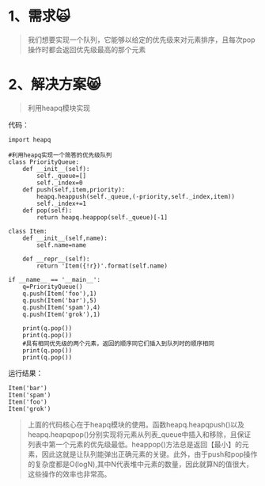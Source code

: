 # 1、需求🙀

> 我们想要实现一个队列，它能够以给定的优先级来对元素排序，且每次pop操作时都会返回优先级最高的那个元素

# 2、解决方案😸

> 利用heapq模块实现

代码：

```
import heapq

#利用heapq实现一个简答的优先级队列
class PriorityQueue:
    def __init__(self):
        self._queue=[]
        self._index=0
    def push(self,item,priority):
        heapq.heappush(self._queue,(-priority,self._index,item))
        self._index+=1
    def pop(self):
        return heapq.heappop(self._queue)[-1]

class Item:
    def __init__(self,name):
        self.name=name

    def __repr__(self):
        return 'Item({!r})'.format(self.name)

if __name__ == '__main__':
    q=PriorityQueue()
    q.push(Item('foo'),1)
    q.push(Item('bar'),5)
    q.push(Item('spam'),4)
    q.push(Item('grok'),1)

    print(q.pop())
    print(q.pop())
    #具有相同优先级的两个元素，返回的顺序同它们插入到队列时的顺序相同
    print(q.pop())
    print(q.pop())
```

运行结果：

```
Item('bar')
Item('spam')
Item('foo')
Item('grok')
```

> 上面的代码核心在于heapq模块的使用。函数heapq.heapqpush\(\)以及heapq.heapqpop\(\)分别实现将元素从列表\_queue中插入和移除，且保证列表中第一个元素的优先级最低。heappop\(\)方法总是返回【最小】的元素，因此这就是让队列能弹出正确元素的关键。此外，由于push和pop操作的复杂度都是O\(logN\),其中N代表堆中元素的数量，因此就算N的值很大，这些操作的效率也非常高。



